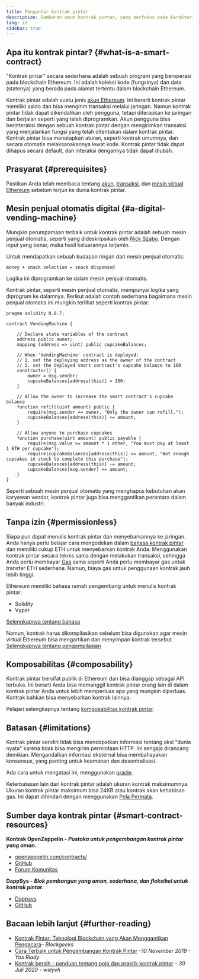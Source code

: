 ```yaml
---
title: Pengantar kontrak pintar
description: Gambaran umum kontrak pintar, yang berfokus pada karakteristik dan batasan uniknya.
lang: id
sidebar: true
---
```


## Apa itu kontrak pintar? {#what-is-a-smart-contract}

"Kontrak pintar" secara sederhana adalah sebuah program yang beroperasi pada blockchain Ethereum. Ini adalah koleksi kode (fungsinya) dan data (statenya) yang berada pada alamat tertentu dalam blockchain Ethereum.

Kontrak pintar adalah suatu jenis [akun Ethereum](/developers/docs/accounts/). Ini berarti kontrak pintar memiliki saldo dan bisa mengirim transaksi melalui jaringan. Namun kontrak pintar tidak dapat dikendalikan oleh pengguna, tetapi diterapkan ke jaringan dan berjalan seperti yang telah diprogramkan. Akun pengguna bisa berinteraksi dengan sebuah kontrak pintar dengan mengirimkan transaksi yang menjalankan fungsi yang telah ditentukan dalam kontrak pintar. Kontrak pintar bisa menetapkan aturan, seperti kontrak umumnya, dan secara otomatis melaksanakannya lewat kode. Kontrak pintar tidak dapat dihapus secara default, dan interaksi dengannya tidak dapat diubah.

## Prasyarat {#prerequisites}

Pastikan Anda telah membaca tentang [akun](/developers/docs/accounts/), [transaksi](/developers/docs/transactions/), dan [mesin virtual Ethereum](/developers/docs/evm/) sebelum terjun ke dunia kontrak pintar.

## Mesin penjual otomatis digital {#a-digital-vending-machine}

Mungkin perumpamaan terbaik untuk kontrak pintar adalah sebuah mesin penjual otomatis, seperti yang dideskripsikan oleh [Nick Szabo](https://unenumerated.blogspot.com/). Dengan input yang benar, maka hasil keluarannya terjamin.

Untuk mendapatkan sebuah kudapan ringan dari mesin penjual otomatis:

```
money + snack selection = snack dispensed
```

Logika ini diprogramkan ke dalam mesin penjual otomatis.

Kontrak pintar, seperti mesin penjual otomatis, mempunyai logika yang diprogram ke dalamnya. Berikut adalah contoh sederhana bagaimana mesin penjual otomatis ini mungkin terlihat seperti kontrak pintar:

```solidity
pragma solidity 0.8.7;

contract VendingMachine {

    // Declare state variables of the contract
    address public owner;
    mapping (address => uint) public cupcakeBalances;

    // When 'VendingMachine' contract is deployed:
    // 1. set the deploying address as the owner of the contract
    // 2. set the deployed smart contract's cupcake balance to 100
    constructor() {
        owner = msg.sender;
        cupcakeBalances[address(this)] = 100;
    }

    // Allow the owner to increase the smart contract's cupcake balance
    function refill(uint amount) public {
        require(msg.sender == owner, "Only the owner can refill.");
        cupcakeBalances[address(this)] += amount;
    }

    // Allow anyone to purchase cupcakes
    function purchase(uint amount) public payable {
        require(msg.value >= amount * 1 ether, "You must pay at least 1 ETH per cupcake");
        require(cupcakeBalances[address(this)] >= amount, "Not enough cupcakes in stock to complete this purchase");
        cupcakeBalances[address(this)] -= amount;
        cupcakeBalances[msg.sender] += amount;
    }
}
```

Seperti sebuah mesin penjual otomatis yang menghapus kebutuhan akan karyawan vendor, kontrak pintar juga bisa menggantikan perantara dalam banyak industri.

## Tanpa izin {#permissionless}

Siapa pun dapat menulis kontrak pintar dan menyebarkannya ke jaringan. Anda hanya perlu belajar cara mengodekan dalam [bahasa kontrak pintar](/developers/docs/smart-contracts/languages/) dan memiliki cukup ETH untuk menyebarkan kontrak Anda. Menggunakan kontrak pintar secara teknis sama dengan melakukan transaksi, sehingga Anda perlu membayar [Gas](/developers/docs/gas/) sama seperti Anda perlu membayar gas untuk transfer ETH sederhana. Namun, biaya gas untuk penggunaan kontrak jauh lebih tinggi.

Ethereum memiliki bahasa ramah pengembang untuk menulis kontrak pintar:

- Solidity
- Vyper

[Selengkapnya tentang bahasa](/developers/docs/smart-contracts/languages/)

Namun, kontrak harus dikompilasikan sebelum bisa digunakan agar mesin virtual Ethereum bisa mengartikan dan menyimpan kontrak tersebut. [Selengkapnya tentang pengompilasian](/developers/docs/smart-contracts/compiling/)

## Komposabilitas {#composability}

Kontrak pintar bersifat publik di Ethereum dan bisa dianggap sebagai API terbuka. Ini berarti Anda bisa memanggil kontrak pintar orang lain di dalam kontrak pintar Anda untuk lebih memperluas apa yang mungkin diperluas. Kontrak bahkan bisa menyebarkan kontrak lainnya.

Pelajari selengkapnya tentang [komposabilitas kontrak pintar](/developers/docs/smart-contracts/composability/).

## Batasan {#limitations}

Kontrak pintar sendiri tidak bisa mendapatkan informasi tentang aksi "dunia nyata" karena tidak bisa mengirim permintaan HTTP. Ini sengaja dirancang demikian. Mengandalkan informasi eksternal bisa membahayakan konsensus, yang penting untuk keamanan dan desentralisasi.

Ada cara untuk mengatasi ini, menggunakan [oracle](/developers/docs/oracles/).

Keterbatasan lain dari kontrak pintar adalah ukuran kontrak maksimumnya. Ukuran kontrak pintar maksimum bisa 24KB atau kontrak akan kehabisan gas. Ini dapat dihindari dengan menggunakan [Pola Permata](https://eips.ethereum.org/EIPS/eip-2535).

## Sumber daya kontrak pintar {#smart-contract-resources}

**Kontrak OpenZeppelin -** **_Pustaka untuk pengembangan kontrak pintar yang aman._**

- [openzeppelin.com/contracts/](https://openzeppelin.com/contracts/)
- [GitHub](https://github.com/OpenZeppelin/openzeppelin-contracts)
- [Forum Komunitas](https://forum.openzeppelin.com/c/general/16)

**DappSys -** **_Blok pembangun yang aman, sederhana, dan fleksibel untuk kontrak pintar._**

- [Dappsys](https://dappsys.readthedocs.io/)
- [GitHub](https://github.com/dapphub/dappsys)

## Bacaan lebih lanjut {#further-reading}

- [Kontrak Pintar: Teknologi Blockchain yang Akan Menggantikan Pengacara](https://blockgeeks.com/guides/smart-contracts/)_– Blockgeeks_
- [Cara Terbaik untuk Pengembangan Kontrak Pintar](https://yos.io/2019/11/10/smart-contract-development-best-practices/) _–10 November 2019 - Yos Riady_
- [Kontrak bersih - panduan tentang pola dan praktik kontrak pintar](https://www.wslyvh.com/clean-contracts/) _– 30 Juli 2020 - wslyvh_
